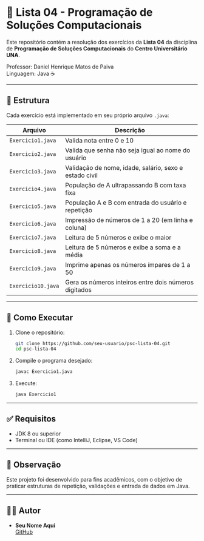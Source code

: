 # 📘 Lista 04 - Programação de Soluções Computacionais

Este repositório contém a resolução dos exercícios da **Lista 04** da disciplina de **Programação de Soluções Computacionais** do **Centro Universitário UNA**.

Professor: Daniel Henrique Matos de Paiva  
Linguagem: Java ☕

---

## 📂 Estrutura

Cada exercício está implementado em seu próprio arquivo `.java`:

| Arquivo              | Descrição                                                                 |
|----------------------|---------------------------------------------------------------------------|
| `Exercicio1.java`    | Valida nota entre 0 e 10                                                  |
| `Exercicio2.java`    | Valida que senha não seja igual ao nome do usuário                        |
| `Exercicio3.java`    | Validação de nome, idade, salário, sexo e estado civil                    |
| `Exercicio4.java`    | População de A ultrapassando B com taxa fixa                              |
| `Exercicio5.java`    | População A e B com entrada do usuário e repetição                        |
| `Exercicio6.java`    | Impressão de números de 1 a 20 (em linha e coluna)                        |
| `Exercicio7.java`    | Leitura de 5 números e exibe o maior                                      |
| `Exercicio8.java`    | Leitura de 5 números e exibe a soma e a média                             |
| `Exercicio9.java`    | Imprime apenas os números ímpares de 1 a 50                               |
| `Exercicio10.java`   | Gera os números inteiros entre dois números digitados                     |

---

## 🚀 Como Executar

1. Clone o repositório:
   ```bash
   git clone https://github.com/seu-usuario/psc-lista-04.git
   cd psc-lista-04
   ```

2. Compile o programa desejado:
   ```bash
   javac Exercicio1.java
   ```

3. Execute:
   ```bash
   java Exercicio1
   ```

---

## ✅ Requisitos

- JDK 8 ou superior
- Terminal ou IDE (como IntelliJ, Eclipse, VS Code)

---

## 📌 Observação

Este projeto foi desenvolvido para fins acadêmicos, com o objetivo de praticar estruturas de repetição, validações e entrada de dados em Java.

---

## 🧑‍💻 Autor

- **Seu Nome Aqui**  
  [GitHub](https://github.com/seu-usuario)